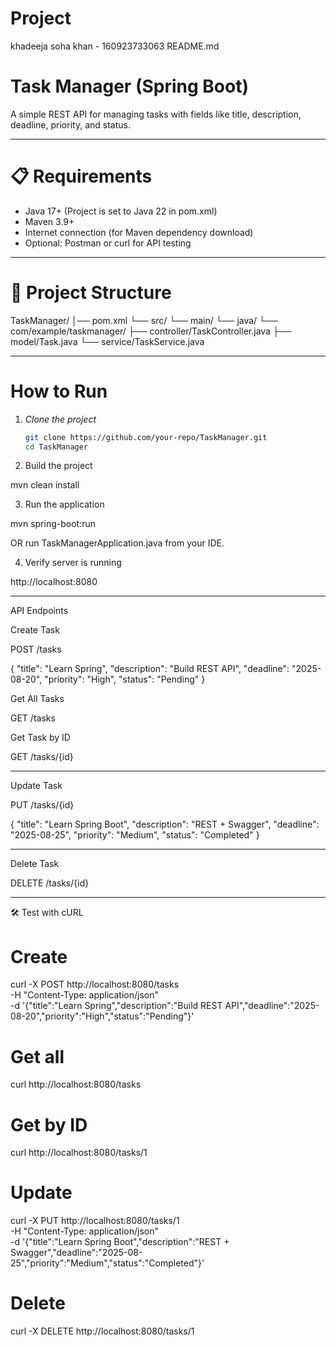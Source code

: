 # Project 
khadeeja soha khan - 160923733063
README.md

# Task Manager (Spring Boot)

A simple REST API for managing tasks with fields like title, description, deadline, priority, and status.

---

# 📋 Requirements
- Java 17+ (Project is set to Java 22 in pom.xml)
- Maven 3.9+
- Internet connection (for Maven dependency download)
- Optional: Postman or curl for API testing

---

 # 📂 Project Structure

TaskManager/ │── pom.xml └── src/ └── main/ └── java/ └── com/example/taskmanager/ ├── controller/TaskController.java ├── model/Task.java └── service/TaskService.java

---

# How to Run

1. *Clone the project*
   ```bash
   git clone https://github.com/your-repo/TaskManager.git
   cd TaskManager

2. Build the project

mvn clean install


3. Run the application

mvn spring-boot:run

OR run TaskManagerApplication.java from your IDE.


4. Verify server is running

http://localhost:8080




---

 API Endpoints

Create Task

POST /tasks

{
"title": "Learn Spring",
"description": "Build REST API",
"deadline": "2025-08-20",
"priority": "High",
"status": "Pending"
}

Get All Tasks


GET /tasks


Get Task by ID


GET /tasks/{id}


---

Update Task

PUT /tasks/{id}

{
"title": "Learn Spring Boot",
"description": "REST + Swagger",
"deadline": "2025-08-25",
"priority": "Medium",
"status": "Completed"
}


---

Delete Task

DELETE /tasks/{id}


---

🛠 Test with cURL

# Create
curl -X POST http://localhost:8080/tasks \
-H "Content-Type: application/json" \
-d '{"title":"Learn Spring","description":"Build REST API","deadline":"2025-08-20","priority":"High","status":"Pending"}'

# Get all
curl http://localhost:8080/tasks

# Get by ID
curl http://localhost:8080/tasks/1

# Update
curl -X PUT http://localhost:8080/tasks/1 \
-H "Content-Type: application/json" \
-d '{"title":"Learn Spring Boot","description":"REST + Swagger","deadline":"2025-08-25","priority":"Medium","status":"Completed"}'

# Delete
curl -X DELETE http://localhost:8080/tasks/1
